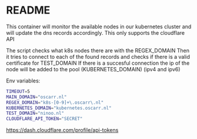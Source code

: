 # README

This container will monitor the available nodes in our kubernetes cluster and will update the dns records accordingly.
This only supports the cloudflare API

The script checks what k8s nodes there are with the REGEX_DOMAIN
Then it tries to connect to each of the found records and checks if there is a valid certificate for TEST_DOMAIN
If there is a succesful connection the ip of the node will be added to the pool (KUBERNETES_DOMAIN) (ipv4 and ipv6)

Env variables:

```bash
TIMEOUT=5
MAIN_DOMAIN="oscarr.nl"
REGEX_DOMAIN="k8s-[0-9]+\.oscarr\.nl"
KUBERNETES_DOMAIN="kubernetes.oscarr.nl"
TEST_DOMAIN="ninoo.nl"
CLOUDFLARE_API_TOKEN="SECRET"
```

https://dash.cloudflare.com/profile/api-tokens
